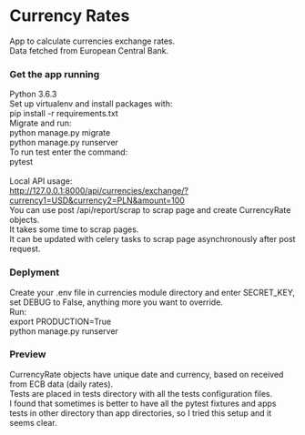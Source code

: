 # Currency Rates

App to calculate currencies exchange rates.<br>
Data fetched from European Central Bank.<br>

### Get the app running
Python 3.6.3<br>
Set up virtualenv and install packages with:<br>
pip install -r requirements.txt<br>
Migrate and run:<br>
python manage.py migrate<br>
python manage.py runserver<br>
To run test enter the command:<br>
pytest<br>
<br>
Local API usage:<br>
http://127.0.0.1:8000/api/currencies/exchange/?currency1=USD&currency2=PLN&amount=100<br>
You can use post /api/report/scrap to scrap page and create CurrencyRate objects.<br>
It takes some time to scrap pages.<br>
It can be updated with celery tasks to scrap page asynchronously after post request.<br>

### Deplyment
Create your .env file in currencies module directory and enter SECRET_KEY, set DEBUG to False, anything more you want to override.<br>
Run:<br>
export PRODUCTION=True<br>
python manage.py runserver

### Preview
CurrencyRate objects have unique date and currency, based on received from ECB data (daily rates).<br>
Tests are placed in tests directory with all the tests configuration files.<br>
I found that sometimes is better to have all the pytest fixtures and apps tests in other directory than app directories, so I tried this setup and it seems clear.

